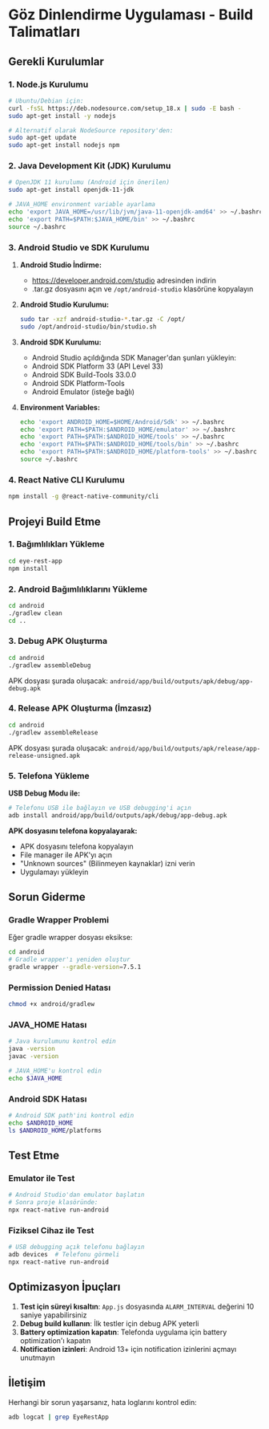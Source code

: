 # Göz Dinlendirme Uygulaması - Build Talimatları

## Gerekli Kurulumlar

### 1. Node.js Kurulumu
```bash
# Ubuntu/Debian için:
curl -fsSL https://deb.nodesource.com/setup_18.x | sudo -E bash -
sudo apt-get install -y nodejs

# Alternatif olarak NodeSource repository'den:
sudo apt-get update
sudo apt-get install nodejs npm
```

### 2. Java Development Kit (JDK) Kurulumu
```bash
# OpenJDK 11 kurulumu (Android için önerilen)
sudo apt-get install openjdk-11-jdk

# JAVA_HOME environment variable ayarlama
echo 'export JAVA_HOME=/usr/lib/jvm/java-11-openjdk-amd64' >> ~/.bashrc
echo 'export PATH=$PATH:$JAVA_HOME/bin' >> ~/.bashrc
source ~/.bashrc
```

### 3. Android Studio ve SDK Kurulumu

1. **Android Studio İndirme:**
   - https://developer.android.com/studio adresinden indirin
   - .tar.gz dosyasını açın ve `/opt/android-studio` klasörüne kopyalayın

2. **Android Studio Kurulumu:**
   ```bash
   sudo tar -xzf android-studio-*.tar.gz -C /opt/
   sudo /opt/android-studio/bin/studio.sh
   ```

3. **Android SDK Kurulumu:**
   - Android Studio açıldığında SDK Manager'dan şunları yükleyin:
   - Android SDK Platform 33 (API Level 33)
   - Android SDK Build-Tools 33.0.0
   - Android SDK Platform-Tools
   - Android Emulator (isteğe bağlı)

4. **Environment Variables:**
   ```bash
   echo 'export ANDROID_HOME=$HOME/Android/Sdk' >> ~/.bashrc
   echo 'export PATH=$PATH:$ANDROID_HOME/emulator' >> ~/.bashrc
   echo 'export PATH=$PATH:$ANDROID_HOME/tools' >> ~/.bashrc
   echo 'export PATH=$PATH:$ANDROID_HOME/tools/bin' >> ~/.bashrc
   echo 'export PATH=$PATH:$ANDROID_HOME/platform-tools' >> ~/.bashrc
   source ~/.bashrc
   ```

### 4. React Native CLI Kurulumu
```bash
npm install -g @react-native-community/cli
```

## Projeyi Build Etme

### 1. Bağımlılıkları Yükleme
```bash
cd eye-rest-app
npm install
```

### 2. Android Bağımlılıklarını Yükleme
```bash
cd android
./gradlew clean
cd ..
```

### 3. Debug APK Oluşturma
```bash
cd android
./gradlew assembleDebug
```

APK dosyası şurada oluşacak: `android/app/build/outputs/apk/debug/app-debug.apk`

### 4. Release APK Oluşturma (İmzasız)
```bash
cd android
./gradlew assembleRelease
```

APK dosyası şurada oluşacak: `android/app/build/outputs/apk/release/app-release-unsigned.apk`

### 5. Telefona Yükleme

**USB Debug Modu ile:**
```bash
# Telefonu USB ile bağlayın ve USB debugging'i açın
adb install android/app/build/outputs/apk/debug/app-debug.apk
```

**APK dosyasını telefona kopyalayarak:**
- APK dosyasını telefona kopyalayın
- File manager ile APK'yı açın
- "Unknown sources" (Bilinmeyen kaynaklar) izni verin
- Uygulamayı yükleyin

## Sorun Giderme

### Gradle Wrapper Problemi
Eğer gradle wrapper dosyası eksikse:
```bash
cd android
# Gradle wrapper'ı yeniden oluştur
gradle wrapper --gradle-version=7.5.1
```

### Permission Denied Hatası
```bash
chmod +x android/gradlew
```

### JAVA_HOME Hatası
```bash
# Java kurulumunu kontrol edin
java -version
javac -version

# JAVA_HOME'u kontrol edin
echo $JAVA_HOME
```

### Android SDK Hatası
```bash
# Android SDK path'ini kontrol edin
echo $ANDROID_HOME
ls $ANDROID_HOME/platforms
```

## Test Etme

### Emulator ile Test
```bash
# Android Studio'dan emulator başlatın
# Sonra proje klasöründe:
npx react-native run-android
```

### Fiziksel Cihaz ile Test
```bash
# USB debugging açık telefonu bağlayın
adb devices  # Telefonu görmeli
npx react-native run-android
```

## Optimizasyon İpuçları

1. **Test için süreyi kısaltın**: `App.js` dosyasında `ALARM_INTERVAL` değerini 10 saniye yapabilirsiniz
2. **Debug build kullanın**: İlk testler için debug APK yeterli
3. **Battery optimization kapatın**: Telefonda uygulama için battery optimization'ı kapatın
4. **Notification izinleri**: Android 13+ için notification izinlerini açmayı unutmayın

## İletişim

Herhangi bir sorun yaşarsanız, hata loglarını kontrol edin:
```bash
adb logcat | grep EyeRestApp
```